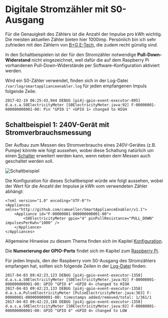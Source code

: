 # Digitale Stromzähler mit S0-Ausgang

Für die Genauigkeit des Zählers ist die Anzahl der Impulse pro kWh wichtig. Die meisten aktuellen Zähler bieten hier 1000imp. Persönlich bin ich sehr zufrieden mit den Zählern von [B+G E-Tech](http://www.bg-etech.de/), die zudem recht günstig sind.

In den Schaltbeispielen ist der für den Stromzähler notwendige **Pull-Down-Widerstand** nicht eingezeichnet, weil dafür die auf dem Raspberry Pi vorhandenen Pull-Down-Widerstände per Software-Konfiguration aktiviert werden.

Wird ein S0-Zähler verwendet, finden sich in der Log-Datei ```/var/log/smartapplianceenabler.log``` für jeden empfangenen Impuls folgende Zeile:
```
2017-02-19 06:25:43,944 DEBUG [pi4j-gpio-event-executor-895] d.a.s.a.S0ElectricityMeter [S0ElectricityMeter.java:92] F-00000001-000000000001-00: Pin "GPIO 1" <GPIO 1> changed to HIGH
```

## Schaltbeispiel 1: 240V-Gerät mit Stromverbrauchsmessung
Der Aufbau zum Messen des Stromverbrauchs eines 240V-Gerätes (z.B. Pumpe) könnte wie folgt aussehen, wobei diese Schaltung natürlich um einen [Schalter](https://github.com/camueller/SmartApplianceEnabler/blob/master/README.md#schalter) erweitert werden kann, wenn neben dem Messen auch geschaltet werden soll.

![Schaltbeispiel](https://github.com/camueller/SmartApplianceEnabler/blob/master/pics/SchaltungS0Zaehler.jpg)

Die Konfiguration für dieses Schaltbeispiel würde wie folgt aussehen, wobei der Wert für die Anzahl der Impulse je kWh vom verwendeten Zähler abhängt:
```
<?xml version="1.0" encoding="UTF-8"?>
<Appliances xmlns="http://github.com/camueller/SmartApplianceEnabler/v1.1">
    <Appliance id="F-00000001-000000000001-00">
        <S0ElectricityMeter gpio="4" pinPullResistance="PULL_DOWN" impulsesPerKwh="1000" />
    </Appliance>
</Appliances>
```

Allgemeine Hinweise zu diesem Thema finden sich im Kapitel [Konfiguration](Configuration_DE.md).

Die **Numerierung der GPIO-Ports** findet sich im Kapitel zum [Raspberry Pi](Raspberry_DE.md).

Für jeden Impuls, den der Raspberry vom S0-Ausgang des Stromzählers empfangen hat, sollten sich folgende Zeilen in der [Log-Datei](https://github.com/camueller/SmartApplianceEnabler/blob/master/doc/Troubleshooting_DE.md#erhöhung-des-log-levels) finden:
```
2017-04-03 09:42:23,123 DEBUG [pi4j-gpio-event-executor-1358] d.a.s.a.S0ElectricityMeter [S0ElectricityMeter.java:92] F-00000001-000000000001-00: GPIO "GPIO 4" <GPIO 4> changed to HIGH
2017-04-03 09:42:23,133 DEBUG [pi4j-gpio-event-executor-1358] d.a.s.a.PulseElectricityMeter [PulseElectricityMeter.java:363] F-00000001-000000000001-00: timestamps added/removed/total: 1/361/1
2017-04-03 09:42:23,188 DEBUG [pi4j-gpio-event-executor-1358] d.a.s.a.S0ElectricityMeter [S0ElectricityMeter.java:92] F-00000001-000000000001-00: GPIO "GPIO 4" <GPIO 4> changed to LOW
```
